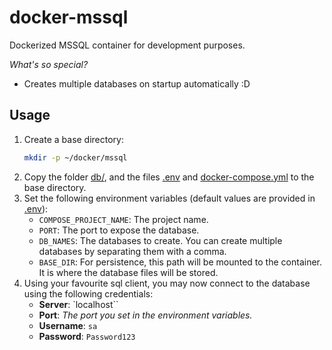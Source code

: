 # docker-mssql

Dockerized MSSQL container for development purposes.

_What's so special?_

- Creates multiple databases on startup automatically :D

## Usage

1. Create a base directory:
    ```bash
    mkdir -p ~/docker/mssql
    ```
1. Copy the folder [db/](db/), and the files [.env](.env) and [docker-compose.yml](docker-compose.yml) to the base directory.
1. Set the following environment variables (default values are provided in [.env](.env)):
    - `COMPOSE_PROJECT_NAME`: The project name.
    - `PORT`: The port to expose the database.
    - `DB_NAMES`: The databases to create. You can create multiple databases by separating them with a comma.
    - `BASE_DIR`: For persistence, this path will be mounted to the container. It is where the database files will be stored.
1. Using your favourite sql client, you may now connect to the database using the following credentials:
    - **Server**: `localhost``
    - **Port**: _The port you set in the environment variables._
    - **Username**: `sa`
    - **Password**: `Password123`


